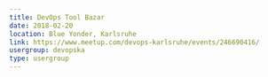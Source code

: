 ```yaml
---
title: DevOps Tool Bazar
date: 2018-02-20
location: Blue Yonder, Karlsruhe
link: https://www.meetup.com/devops-karlsruhe/events/246690416/
usergroup: devopska
type: usergroup
---
```


